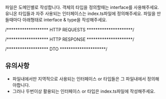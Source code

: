 
파일은 도메인별로 작성합니다.
객체의 타입을 정의할때는 interface를 사용해주세요.
유니온 타입들과 자주 사용되는 인터페이스는 index.ts파일에 정의해주세요.
파일을 만들때마다 아래형태로 interface & type을 작성해주세요.

/*******************  HTTP REQUESTS  *********************/

/*******************  HTTP RESPONSE  *********************/

/*******************       DTO       *********************/

## 유의사항
- 파일내에서만 지역적으로 사용되는 인터페이스 or 타입들은 그 파일내에서 정의해야합니다.
- 그러나 두번이상 활용되는 인터페이스 or 타입은 index.ts파일에 작성해주세요.
